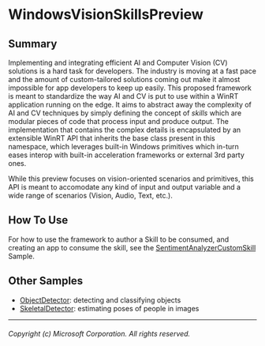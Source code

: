 # WindowsVisionSkillsPreview

## Summary

Implementing and integrating efficient AI and Computer Vision (CV) solutions is a hard task for developers. The industry is moving at a fast pace and the amount of custom-tailored 
solutions coming out make it almost impossible for app developers to keep up easily. This proposed framework is meant to standardize the way AI and CV is put to use within a WinRT application 
running on the edge. It aims to abstract away the complexity of AI and CV techniques by simply defining the concept of *skills* which are modular pieces of code that process input and 
produce output. The implementation that contains the complex details is encapsulated by an extensible WinRT API that inherits the base class present in this namespace, which leverages 
built-in Windows primitives which in-turn eases interop with built-in acceleration frameworks or external 3rd party ones. 

While this preview focuses on vision-oriented scenarios and primitives, this API is meant to accomodate any kind of input and output variable and a wide range of scenarios (Vision, Audio, Text, etc.).

## How To Use

For how to use the framework to author a Skill to be consumed, and creating an app to consume the skill, see the [SentimentAnalyzerCustomSkill](samples/SentimentAnalyzerCustomSkill) Sample. 

## Other Samples

- [ObjectDetector](samples/ObjectDetector): detecting and classifying objects
- [SkeletalDetector](samples/SkeletalDetector): estimating poses of people in images

-----

###### Copyright (c) Microsoft Corporation. All rights reserved.
